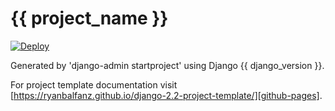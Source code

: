 # {{ project_name }}

[![Deploy](https://www.herokucdn.com/deploy/button.svg)](https://heroku.com/deploy)

Generated by 'django-admin startproject' using Django {{ django_version }}.

For project template documentation visit [https://ryanbalfanz.github.io/django-2.2-project-template/][github-pages].

[github-pages]:https://ryanbalfanz.github.io/django-2.2-project-template/